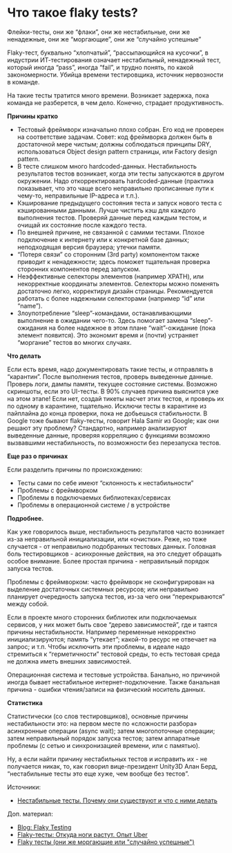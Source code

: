 # Что такое flaky tests?

Флейки-тесты, они же “флаки”, они же нестабильные, они же ненадежные, они же “моргающие”, они же “случайно успешные”

Flaky-тест, буквально “хлопчатый”, “рассыпающийся на кусочки”, в индустрии ИТ-тестирования означает нестабильный, ненадежный тест, который иногда “pass”, иногда “fail”, и трудно понять, по какой закономерности. Убийца времени тестировщика, источник нервозности в команде.

На такие тесты тратится много времени. Возникает задержка, пока команда не разберется, в чем дело. Конечно, страдает продуктивность.

**Причины кратко**

* Тестовый фреймворк изначально плохо собран. Его код не проверен на соответствие задачам. Совет: код фреймворка должен быть в достаточной мере чистым; должны соблюдаться принципы DRY, использоваться Object design pattern страницы, или Factory design pattern.
* В тесте слишком много hardcoded-данных. Нестабильность результатов тестов возникает, когда эти тесты запускаются в другом окружении. Надо откорректировать hardcoded-данные (практика показывает, что это чаще всего неправильно прописанные пути к чему-то, неправильные IP-адреса и т.п.).
* Кэширование предыдущего состояния теста и запуск нового теста с кэшированными данными. Лучше чистить кэш для каждого выполнения тестов. Проверяй данные перед каждым тестом, и очищай их состояние после каждого теста.
* По внешней причине, не связанной с самими тестами. Плохое подключение к интернету или к конкретной базе данных; неподходящая версия браузера; утечки памяти.
* “Потеря связи” со сторонним (3rd party) компонентом также приводит к ненадежности; здесь поможет тщательная проверка сторонних компонентов перед запуском.
* Неэффективные селекторы элементов (например XPATH), или некорректные координаты элементов. Селекторы можно поменять достаточно легко, корректируя дизайн страницы. Рекомендуется работать с более надежными селекторами (например “id” или “name”).
* Злоупотребление “sleep”-командами, останавливающими выполнение в ожидании чего-то. Здесь помогает замена “sleep”-ожидания на более надежное в этом плане “wait”-ожидание (пока элемент появится). Это экономит время и (почти) устраняет “моргание” тестов во многих случаях.

**Что делать**

Если есть время, надо документировать такие тесты, и отправлять в “карантин”. После выполнения тестов, проверь выведенные данные. Проверь логи, дампы памяти, текущее состояние системы. Возможно скриншоты, если это UI-тесты. В 90% случаев причина выяснится уже на этом этапе! Если нет, создай тикеты насчет этих тестов, и проверь их по одному в карантине, тщательно. Исключи тесты в карантине из пайплайна до конца проверки, пока не добьешься стабильности. В Google тоже бывают flaky-тесты, говорит Hala Samir из Google; как они решают эту проблему? Стандартно, например анализируют выведенные данные, проверяя корреляцию с функциями возможно вызвавшими нестабильность, по возможности без перезапуска тестов.

**Еще раз о причинах**

Если разделить причины по происхождению:

* Тесты сами по себе имеют “склонность к нестабильности”
* Проблемы с фреймворком
* Проблемы в подключаемых библиотеках/сервисах
* Проблемы в операционной системе / в устройстве

**Подробнее.**

Как уже говорилось выше, нестабильность результатов часто возникает из-за неправильной инициализации, или «очистки». Реже, но тоже случается - от неправильно подобранных тестовых данных. Головная боль тестировщиков - асинхронные действия, на это следует обращать особое внимание. Более простая причина - неправильный порядок запуска тестов.

Проблемы с фреймворком: часто фреймворк не сконфигурирован на выделение достаточных системных ресурсов; или неправильно планирует очередность запуска тестов, из-за чего они “перекрываются” между собой.

Если в проекте много сторонних библиотек или подключаемых сервисов, у них может быть свое “дерево зависимостей”, где и таятся причины нестабильности. Например переменные некорректно инициализируются; память “утекает”; какой-то ресурс не отвечает на запрос; и т.п. Чтобы исключить эти проблемы, в идеале надо стремиться к “герметичности” тестовой среды, то есть тестовая среда не должна иметь внешних зависимостей.

Операционная система и тестовые устройства. Банально, но причиной иногда бывает нестабильное интернет-подключение. Также банальная причина - ошибки чтения/записи на физический носитель данных.

**Статистика**&#x20;

Статистически (со слов тестировщиков), основные причины нестабильности это: на первом месте по «сложности разбора» асинхронные операции (async wait); затем многопоточные операции; затем неправильный порядок запуска тестов; затем аппаратные проблемы (с сетью и синхронизацией времени, или с памятью).

Ну, а если найти причину нестабильных тестов и исправить их - не получается никак, то, как говорил вице-президент Unity3D Алан Берд, “нестабильные тесты это еще хуже, чем вообще без тестов”.

Источники:

* [Нестабильные тесты. Почему они существуют и что с ними делать](https://testengineer.ru/nestabilnye-testy-pochemu-oni-sushchestvuyut-i-chto-s-nimi-delat/)

Доп. материал:

* [Blog: Flaky Testing](https://www.developsense.com/blog/2021/02/flaky-testing/)
* [Flaky-тесты: Откуда ноги растут. Опыт Uber](https://habr.com/ru/post/565806/)
* [Flaky тесты (они же моргающие или "случайно успешные")](https://www.maxshulga.ru/2021/04/flaky-tests-or-random-success.html)
